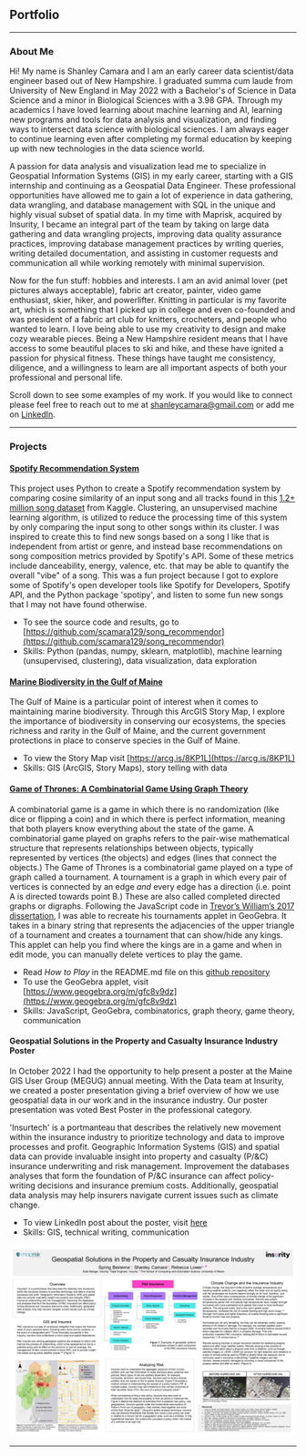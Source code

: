 ## Portfolio

---

### About Me

Hi! My name is Shanley Camara and I am an early career data scientist/data engineer based out of New Hampshire. I graduated summa cum laude from University of New England in May 2022 with a Bachelor's of Science in Data Science and a minor in Biological Sciences with a 3.98 GPA. Through my academics I have loved learning about machine learning and AI, learning new programs and tools for data analysis and visualization, and finding ways to intersect data science with biological sciences. I am always eager to continue learning even after completing my formal education by keeping up with new technologies in the data science world.

A passion for data analysis and visualization lead me to specialize in Geospatial Information Systems (GIS) in my early career, starting with a GIS internship and continuing as a Geospatial Data Engineer. These professional opportunities have allowed me to gain a lot of experience in data gathering, data wrangling, and database management with SQL in the unique and highly visual subset of spatial data. In my time with Maprisk, acquired by Insurity, I became an integral part of the team by taking on large data gathering and data wrangling projects, improving data quality assurance practices, improving database management practices by writing queries, writing detailed documentation, and assisting in customer requests and communication all while working remotely with minimal supervision. 

Now for the fun stuff: hobbies and interests. I am an avid animal lover (pet pictures always acceptable), fabric art creator, painter, video game enthusiast, skier, hiker, and powerlifter. Knitting in particular is my favorite art, which is something that I picked up in college and even co-founded and was president of a fabric art club for knitters, crocheters, and people who wanted to learn. I love being able to use my creativity to design and make cozy wearable pieces. Being a New Hampshire resident means that I have access to some beautiful places to ski and hike, and these have ignited a passion for physical fitness. These things have taught me consistency, diligence, and a willingness to learn are all important aspects of both your professional and personal life.

Scroll down to see some examples of my work. If you would like to connect please feel free to reach out to me at shanleycamara@gmail.com or add me on [LinkedIn](https://www.linkedin.com/in/shanley-camara).

---

### Projects

#### [Spotify Recommendation System](https://github.com/scamara129/song_recommendor)
This project uses Python to create a Spotify recommendation system by comparing cosine similarity of an input song and all tracks found in this [1.2+ million song dataset](https://www.kaggle.com/datasets/rodolfofigueroa/spotify-12m-songs?reso=) from Kaggle. Clustering, an unsupervised machine learning algorithm, is utilized to reduce the processing time of this system by only comparing the input song to other songs within its cluster. I was inspired to create this to find new songs based on a song I like that is independent from artist or genre, and instead base recommendations on song composition metrics provided by Spotify's API. Some of these metrics include danceability, energy, valence, etc. that may be able to quantify the overall "vibe" of a song. This was a fun project because I got to explore some of Spotify's open developer tools like Spotify for Developers, Spotify API, and the Python package 'spotipy', and listen to some fun new songs that I may not have found otherwise.
- To see the source code and results, go to [https://github.com/scamara129/song_recommendor](https://github.com/scamara129/song_recommendor)
- Skills: Python (pandas, numpy, sklearn, matplotlib), machine learning (unsupervised, clustering), data visualization, data exploration

#### [Marine Biodiversity in the Gulf of Maine](https://arcg.is/8KP1L)
The Gulf of Maine is a particular point of interest when it comes to maintaining marine biodiversity. Through this ArcGIS Story Map, I explore the importance of biodiversity in conserving our ecosystems, the species richness and rarity in the Gulf of Maine, and the current government protections in place to conserve species in the Gulf of Maine. 
- To view the Story Map visit [https://arcg.is/8KP1L](https://arcg.is/8KP1L)
- Skills: GIS (ArcGIS, Story Maps), story telling with data

#### [Game of Thrones: A Combinatorial Game Using Graph Theory](https://github.com/scamara129/game_of_thrones)
A combinatorial game is a game in which there is no randomization (like dice or flipping a coin) and in which there is perfect information, meaning that both players know everything about the state of the game. A combinatorial game played on graphs refers to the pair-wise mathematical structure that represents relationships between objects, typically represented by vertices (the objects) and edges (lines that connect the objects.) The Game of Thrones is a combinatorial game played on a type of graph called a tournament. A tournament is a graph in which every pair of vertices is connected by an edge *and* every edge has a direction (i.e. point A is directed towards point B.) These are also called completed directed graphs or digraphs. Following the JavaScript code in [Trevor’s William’s 2017 dissertation](https://digitalcommons.usu.edu/cgi/viewcontent.cgi?article=7649&context=etd), I was able to recreate his tournaments applet in GeoGebra. It takes in a binary string that represents the adjacencies of the upper triangle of a tournament and creates a tournament that can show/hide any kings. This applet can help you find where the kings are in a game and when in edit mode, you can manually delete vertices to play the game. 
- Read *How to Play* in the README.md file on this [github repository](https://github.com/scamara129/game_of_thrones)
- To use the GeoGebra applet, visit [https://www.geogebra.org/m/gfc8v9dz](https://www.geogebra.org/m/gfc8v9dz)
- Skills: JavaScript, GeoGebra, combinatorics, graph theory, game theory, communication

#### Geospatial Solutions in the Property and Casualty Insurance Industry Poster
In October 2022 I had the opportunity to help present a poster at the Maine GIS User Group (MEGUG) annual meeting. With the Data team at Insurity, we created a poster presentation giving a brief overview of how we use geospatial data in our work and in the insurance industry. Our poster presentation was voted Best Poster in the professional category. 

'Insurtech' is a portmanteau that describes the relatively new movement within the insurance industry to prioritize technology and data to improve processes and profit. Geographic Information Systems (GIS) and spatial data can provide invaluable insight into property and casualty (P/&C) insurance underwriting and risk management. Improvement the databases analyses that form the foundation of P/&C insurance can affect policy-writing decisions and insurance premium costs. Additionally, geospatial data analysis may help insurers navigate current issues such as climate change.
- To view LinkedIn post about the poster, visit [here](https://www.linkedin.com/posts/spring-beinema-332a85b0_a-little-over-a-week-ago-i-had-the-opportunity-activity-6995139280561979392-6nda?utm_source=share&utm_medium=member_desktop)
- Skills: GIS, technical writing, communication
<img src="images/insuretech_poster.jpg?raw=true"/>

---

